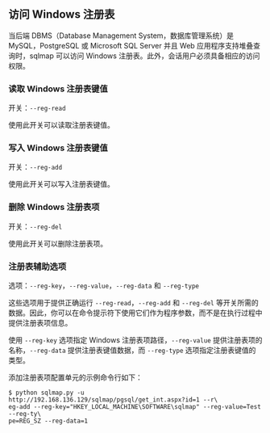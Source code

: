 ## 访问 Windows 注册表

当后端 DBMS（Database Management System，数据库管理系统）是 MySQL，PostgreSQL 或 Microsoft SQL Server 并且 Web 应用程序支持堆叠查询时，sqlmap 可以访问 Windows 注册表。此外，会话用户必须具备相应的访问权限。

### 读取 Windows 注册表键值

开关：`--reg-read`

使用此开关可以读取注册表键值。

### 写入 Windows 注册表键值

开关：`--reg-add`

使用此开关可以写入注册表键值。

### 删除 Windows 注册表项

开关：`--reg-del`

使用此开关可以删除注册表项。

### 注册表辅助选项

选项：`--reg-key`，`--reg-value`，`--reg-data` 和 `--reg-type`

这些选项用于提供正确运行 `--reg-read`，`--reg-add` 和 `--reg-del` 等开关所需的数据。因此，你可以在命令提示符下使用它们作为程序参数，而不是在执行过程中提供注册表项信息。

使用 `--reg-key` 选项指定 Windows 注册表项路径，`--reg-value` 提供注册表项的名称，`--reg-data` 提供注册表键值数据，而 `--reg-type` 选项指定注册表键值的类型。

添加注册表项配置单元的示例命令行如下：

```
$ python sqlmap.py -u http://192.168.136.129/sqlmap/pgsql/get_int.aspx?id=1 --r\
eg-add --reg-key="HKEY_LOCAL_MACHINE\SOFTWARE\sqlmap" --reg-value=Test --reg-ty\
pe=REG_SZ --reg-data=1
```